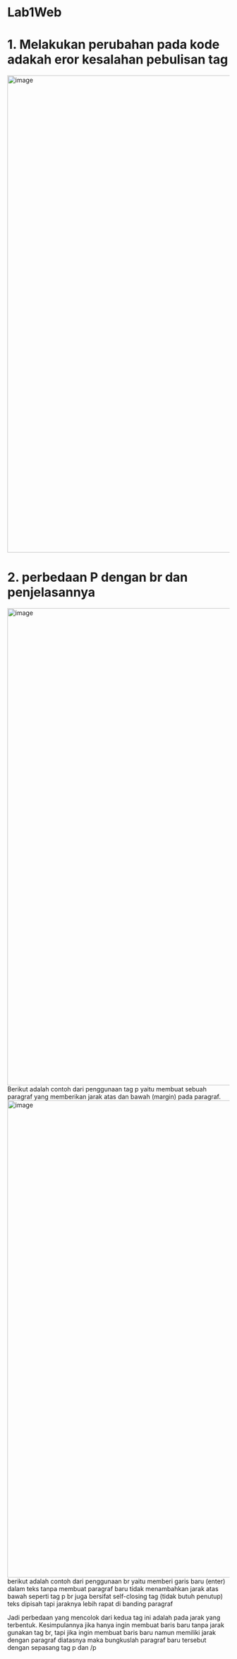 # Lab1Web
# 1. Melakukan perubahan pada kode adakah eror kesalahan pebulisan tag

<img width="1920" height="1080" alt="image" src="https://github.com/user-attachments/assets/9680b31e-357f-4f32-99a4-98c65d71ab55" />

# 2. perbedaan P dengan br dan penjelasannya
<img width="1920" height="1080" alt="image" src="https://github.com/user-attachments/assets/dfa326fa-cf7c-4e74-aaa0-99a429d9a9a0" />
Berikut adalah contoh dari penggunaan tag p yaitu
membuat sebuah paragraf yang memberikan jarak atas dan bawah (margin) pada paragraf.

<img width="1920" height="1080" alt="image" src="https://github.com/user-attachments/assets/986fef30-9f71-42e4-91b5-db36e9999a67" />
berikut adalah contoh dari penggunaan br yaitu
memberi garis baru (enter) dalam teks tanpa membuat paragraf baru tidak menambahkan jarak atas bawah seperti tag p
br juga bersifat self-closing tag (tidak butuh penutup) teks dipisah tapi jaraknya lebih rapat di banding paragraf

Jadi perbedaan yang mencolok dari kedua tag ini adalah pada jarak yang terbentuk.
Kesimpulannya jika hanya ingin membuat baris baru tanpa jarak gunakan tag br, tapi jika ingin membuat baris baru namun memiliki jarak dengan paragraf diatasnya maka bungkuslah paragraf baru tersebut dengan sepasang tag p dan /p

